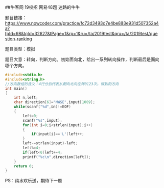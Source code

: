 ##牛客网 19校招 网易48题 迷路的牛牛

题目链接：https://www.nowcoder.com/practice/fc72d3493d7e4be883e931d507352a4a?tpId=98&tqId=32827&tPage=1&rp=1&ru=/ta/2019test&qru=/ta/2019test/question-ranking

题目类型：模拟

题目大意：转向，判断方向。初始面向北，给出一系列转向操作，判断最后是面向哪个方向。

```c++
#include<stdio.h>
#include<string.h>
//方向数组的含义：4行分别代表从朝向北向左转0123次，得到的方向
int main()
{
    int n,left;
    char direction[6]="NWSE",input[1009];
    while(scanf("%d",&n)!=EOF)
    {
        left=0;
        scanf("%s",input);
        for(int i=0;i<strlen(input);i++)
        {
            if(input[i]=='L')left++;
        }
        left-=strlen(input)-left;
        left%=4;
        if(left<0)left+=4;
        printf("%c\n",direction[left]);
    }
    return 0;
}
```

PS：纯水欢乐送，期待下一题
